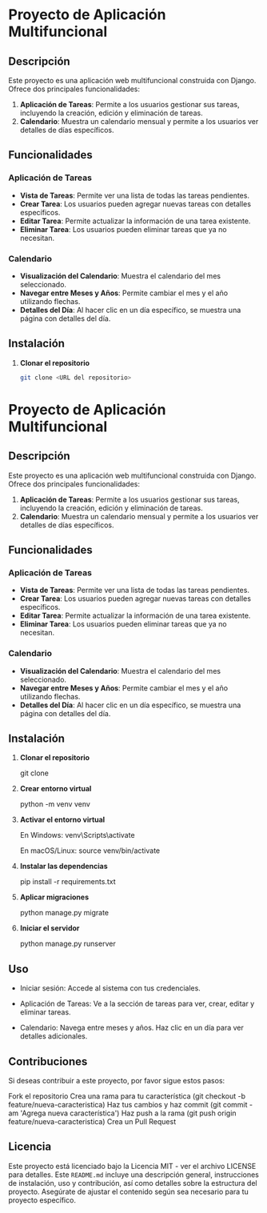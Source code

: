 # Proyecto de Aplicación Multifuncional

## Descripción

Este proyecto es una aplicación web multifuncional construida con Django. Ofrece dos principales funcionalidades:

1. **Aplicación de Tareas**: Permite a los usuarios gestionar sus tareas, incluyendo la creación, edición y eliminación de tareas.
2. **Calendario**: Muestra un calendario mensual y permite a los usuarios ver detalles de días específicos.

## Funcionalidades

### Aplicación de Tareas

- **Vista de Tareas**: Permite ver una lista de todas las tareas pendientes.
- **Crear Tarea**: Los usuarios pueden agregar nuevas tareas con detalles específicos.
- **Editar Tarea**: Permite actualizar la información de una tarea existente.
- **Eliminar Tarea**: Los usuarios pueden eliminar tareas que ya no necesitan.

### Calendario

- **Visualización del Calendario**: Muestra el calendario del mes seleccionado.
- **Navegar entre Meses y Años**: Permite cambiar el mes y el año utilizando flechas.
- **Detalles del Día**: Al hacer clic en un día específico, se muestra una página con detalles del día.

## Instalación

1. **Clonar el repositorio**

   ```bash
   git clone <URL del repositorio>


# Proyecto de Aplicación Multifuncional

## Descripción

Este proyecto es una aplicación web multifuncional construida con Django. Ofrece dos principales funcionalidades:

1. **Aplicación de Tareas**: Permite a los usuarios gestionar sus tareas, incluyendo la creación, edición y eliminación de tareas.
2. **Calendario**: Muestra un calendario mensual y permite a los usuarios ver detalles de días específicos.

## Funcionalidades

### Aplicación de Tareas

- **Vista de Tareas**: Permite ver una lista de todas las tareas pendientes.
- **Crear Tarea**: Los usuarios pueden agregar nuevas tareas con detalles específicos.
- **Editar Tarea**: Permite actualizar la información de una tarea existente.
- **Eliminar Tarea**: Los usuarios pueden eliminar tareas que ya no necesitan.

### Calendario

- **Visualización del Calendario**: Muestra el calendario del mes seleccionado.
- **Navegar entre Meses y Años**: Permite cambiar el mes y el año utilizando flechas.
- **Detalles del Día**: Al hacer clic en un día específico, se muestra una página con detalles del día.

## Instalación

1. **Clonar el repositorio**
   
    git clone <URL del repositorio>

2. **Crear entorno virtual**

    python -m venv venv


3. **Activar el entorno virtual**

    En Windows:
    venv\Scripts\activate

    En macOS/Linux:
    source venv/bin/activate

4. **Instalar las dependencias**

    pip install -r requirements.txt


5. **Aplicar migraciones**

    python manage.py migrate


6. **Iniciar el servidor**

    python manage.py runserver


## Uso
- Iniciar sesión: Accede al sistema con tus credenciales.

- Aplicación de Tareas:
Ve a la sección de tareas para ver, crear, editar y eliminar tareas.

- Calendario:
Navega entre meses y años.
Haz clic en un día para ver detalles adicionales.


## Contribuciones 
Si deseas contribuir a este proyecto, por favor sigue estos pasos:

Fork el repositorio
Crea una rama para tu característica (git checkout -b feature/nueva-caracteristica)
Haz tus cambios y haz commit (git commit -am 'Agrega nueva característica')
Haz push a la rama (git push origin feature/nueva-caracteristica)
Crea un Pull Request

## Licencia
Este proyecto está licenciado bajo la Licencia MIT - ver el archivo LICENSE para detalles.
Este `README.md` incluye una descripción general, instrucciones de instalación, uso y contribución, 
así como detalles sobre la estructura del proyecto. Asegúrate de ajustar el contenido según sea necesario para tu proyecto específico.
